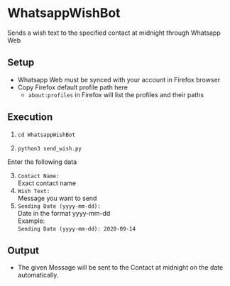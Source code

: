 # WhatsappWishBot
Sends a wish text to the specified contact at midnight through Whatsapp Web

## Setup

- Whatsapp Web must be synced with your account in Firefox browser
- Copy Firefox default profile path here
  - `about:profiles` in Firefox will list the profiles and their paths

## Execution

1. `cd WhatsappWishBot`

2. `python3 send_wish.py`<br>
   
Enter the following data

3. `Contact Name: `<br>
   Exact contact name
4. `Wish Text: `<br>
   Message you want to send 
5. `Sending Date (yyyy-mm-dd): `<br>
   Date in the format yyyy-mm-dd<br>
   Example: <br> 
   `Sending Date (yyyy-mm-dd): 2020-09-14`

## Output
- The given Message will be sent to the Contact at midnight on the date automatically.
  